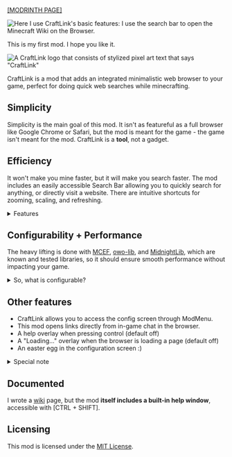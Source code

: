 [[MODRINTH PAGE]](https://modrinth.com/mod/craftlink)

![Here I use CraftLink's basic features: I use the search bar to open the Minecraft Wiki on the Browser.](https://cdn.modrinth.com/data/VmGDXrQb/images/5014f2a97ad6beafe147c978db911f2dc64ee40b.gif)

This is my first mod. I hope you like it.


![A CraftLink logo that consists of stylized pixel art text that says "CraftLink"](https://cdn.modrinth.com/data/cached_images/706ba7350e0e1b10e97f4dea741bcbc06054d687.png)

CraftLink is a mod that adds an integrated minimalistic web browser to your game, perfect for doing quick web searches while minecrafting.

## Simplicity

Simplicity is the main goal of this mod. It isn't as featureful as a full browser like Google Chrome or Safari, but the mod is meant for the game - the game isn't meant for the mod. CraftLink is a **tool**, not a gadget.

## Efficiency

It won't make you mine faster, but it will make you search faster. The mod includes an easily accessible Search Bar allowing you to quickly search for anything, or directly visit a website. There are intuitive shortcuts for zooming, scaling, and refreshing.



<details>
<summary>Features</summary>

_If you wish for a more detailed and/or technical description, visit the [wiki.](https://github.com/DarkVeneno/CraftLink/wiki)_

![Demonstration of the search bar. I search "Hello" on Google.](https://cdn.modrinth.com/data/VmGDXrQb/images/d06ecc29150f4661cc29717ef783041a00c66969.gif)
The Search Bar is a way to quickly search stuff on your preferred search engine. You can access it directly from in-game without entering the browser screen first with the Backspace key. From the browser screen access it with CTRL + Space.

![Demonstration of the search bar's URL function. I use it to go to google.com.](https://cdn.modrinth.com/data/VmGDXrQb/images/cff516150974732a96a702d132e84fad4a179971.gif)
You can also directly enter URLs in the Search Bar to directly visit websites. Just write '>' before your URL. By default, the Search Bar will always search whatever you write on your preferred search engine, even if it's a URL.

![I adjust the page's zoom level.](https://cdn.modrinth.com/data/VmGDXrQb/images/06c1152167a6423ea5f11c689d7a7b2b01eac8ab.gif)
Zoom in and out with CTRL + Scroll.

![I refresh the browser.](https://cdn.modrinth.com/data/VmGDXrQb/images/852850c463f129f0a90af0635be12ee712c3bc0e.gif)
Press CTRL + R to refresh.

![I return to the home page.](https://cdn.modrinth.com/data/VmGDXrQb/images/50b10654db5b2fe53f2c99d00a759f9c3679167e.gif)
CTRL + H will return you to the home page.

![I access the help window, which contains all of the browser's controls.](https://cdn.modrinth.com/data/VmGDXrQb/images/c878a98961159e52cd60b0cb3175bd9fb569fd82.gif)
Pressing CTRL + SHIFT will reveal the help window, with all of the shortcuts.

![I access the mod's configuration screen/settings screen.](https://cdn.modrinth.com/data/VmGDXrQb/images/f0c7952d0b71f59046092a023759dda58e74abac.gif)
CTRL + S will reveal the Settings / Config Screen.

![I adjust the scale/resolution of the page.](https://cdn.modrinth.com/data/VmGDXrQb/images/7ec1d6bcae87708e5dee7a56544281766689e563.gif)
You can change the page's scale with CTRL + (Up / Down arrow). This changes the resolution of the page. I recommend using zoom instead for most cases.

![I change the search engine from Google to Bing in the config screen, and make a Bing search.](https://cdn.modrinth.com/data/VmGDXrQb/images/e992a7b7023d8a031af33bc0eb43499b36757da4.gif)
You can change the default search engine! Here I changed it to Bing.

</details>

## Configurability + Performance

The heavy lifting is done with [MCEF](https://modrinth.com/mod/mcef/version/2.1.1-1.20.1), [owo-lib](https://modrinth.com/mod/owo-lib), and [MidnightLib](https://modrinth.com/mod/midnightlib), which are known and tested libraries, so it should ensure smooth performance without impacting your game.


<details>
<summary>So, what is configurable?</summary>

_The config screen also includes detailed explanations for the configurations._

- The home page URL. The home page is the page that is opened when you first open the browser in a session, or when you return to it with CTRL + H. - Google by default
  - You can choose one of the default choices (presets), Google, Bing, Yahoo, DuckDuckGo, Ecosia, and Ask, or you can use your own custom url for the home page.
- The default scale factor - 1.0 (100%) by default
- The search engine (which will be used by the search bar) - Google by default
  - You can choose one of the default choices (presets), Google, Bing, Yahoo, DuckDuckGo, Ecosia, and Ask, or you can use your own custom query url prefix for searches.
- "Activate Help Text Overlay". This activates an overlay text displaying basic keyboard shortcut controls for the browser, while you hold CTRL. - Off by default
- "Activate Loading Message". This activates a "Loading..." overlay text while the browser is loading a page. - Off by default.

</details>



## Other features

- CraftLink allows you to access the config screen through ModMenu.
- This mod opens links directly from in-game chat in the browser.
- A help overlay when pressing control (default off)
- A "Loading..." overlay when the browser is loading a page (default off)
- An easter egg in the configuration screen :)


<details>
<summary>Special note</summary>

_Note: The browser will **ALWAYS** try to load a page. If the page doesn't exist, it will display a blank page. This might change in the future, but I want to make sure the error detection algorithm is perfect and doesn't spit out an error where there isn't one. If this happens, press CTRL+SHIFT+S, and this will conveniently search the failed URL on your search engine of choice automatically._

</details>



## Documented

I wrote a [wiki](https://github.com/DarkVeneno/CraftLink/wiki) page, but the mod **itself includes a built-in help window**, accessible with [CTRL + SHIFT].

## Licensing

This mod is licensed under the [MIT License](https://github.com/DarkVeneno/CraftLink/blob/main/LICENSE).
